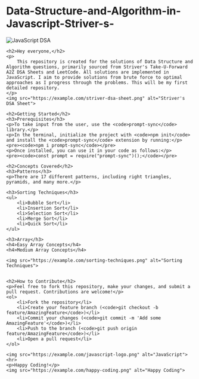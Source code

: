 <!DOCTYPE html>
<html lang="en">
<head>
    <meta charset="UTF-8">
    <meta name="viewport" content="width=device-width, initial-scale=1.0">
    <title>Data-Structure-and-Algorithm-in-Javascript-Striver-s-</title>
</head>
<body>
    <h1>Data-Structure-and-Algorithm-in-Javascript-Striver-s-</h1>
    <img src="https://example.com/js-dsa-banner.png" alt="JavaScript DSA">

    <h2>Hey everyone,</h2>
    <p>
        This repository is created for the solutions of Data Structure and Algorithm questions, primarily sourced from Striver's Take-U-Forward A2Z DSA Sheets and LeetCode. All solutions are implemented in JavaScript. I aim to provide solutions from brute force to optimal approaches as I progress through the problems. This will be my first detailed repository.
    </p>
    <img src="https://example.com/striver-dsa-sheet.png" alt="Striver's DSA Sheet">

    <h2>Getting Started</h2>
    <h3>Prerequisites</h3>
    <p>To take input from the user, use the <code>prompt-sync</code> library.</p>
    <p>In the terminal, initialize the project with <code>npm init</code> and install the <code>prompt-sync</code> extension by running:</p>
    <pre><code>npm i prompt-sync</code></pre>
    <p>Once installed, you can use it in your code as follows:</p>
    <pre><code>const prompt = require("prompt-sync")();</code></pre>

    <h2>Concepts Covered</h2>
    <h3>Patterns</h3>
    <p>There are 17 different patterns, including right triangles, pyramids, and many more.</p>

    <h3>Sorting Techniques</h3>
    <ul>
        <li>Bubble Sort</li>
        <li>Insertion Sort</li>
        <li>Selection Sort</li>
        <li>Merge Sort</li>
        <li>Quick Sort</li>
    </ul>

    <h3>Array</h3>
    <h4>Easy Array Concepts</h4>
    <h4>Medium Array Concepts</h4>

    <img src="https://example.com/sorting-techniques.png" alt="Sorting Techniques">


    <h2>How to Contribute</h2>
    <p>Feel free to fork this repository, make your changes, and submit a pull request. Contributions are welcome!</p>
    <ol>
        <li>Fork the repository</li>
        <li>Create your feature branch (<code>git checkout -b feature/AmazingFeature</code>)</li>
        <li>Commit your changes (<code>git commit -m 'Add some AmazingFeature'</code>)</li>
        <li>Push to the branch (<code>git push origin feature/AmazingFeature</code>)</li>
        <li>Open a pull request</li>
    </ol>

    <img src="https://example.com/javascript-logo.png" alt="JavaScript">
    <hr>
    <p>Happy Coding!</p>
    <img src="https://example.com/happy-coding.png" alt="Happy Coding">
</body>
</html>
